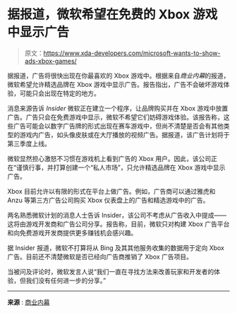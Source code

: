 # 据报道，微软希望在免费的 Xbox 游戏中显示广告

> 原文：<https://www.xda-developers.com/microsoft-wants-to-show-ads-xbox-games/>

据报道，广告将很快出现在你最喜欢的 Xbox 游戏中。根据来自*商业内幕*的报道，微软希望允许精选品牌在 Xbox 游戏中显示广告。报告指出，广告不会破坏游戏体验，可能只会出现在特定的地方。

消息来源告诉 *Insider* 微软正在建立一个程序，让品牌购买并在 Xbox 游戏中放置广告。广告只会在免费游戏中显示，微软不希望它们妨碍游戏体验。该报告称，这些广告可能会以数字广告牌的形式出现在赛车游戏中，但尚不清楚是否会有其他类型的游戏内广告，如头像皮肤或在大厅播放的视频广告。据报道，该广告计划将于第三季度上线。

微软显然担心激怒不习惯在游戏机上看到广告的 Xbox 用户。因此，该公司正在“谨慎行事，并打算创建一个“私人市场”，只允许精选品牌在 Xbox 游戏中显示广告。

Xbox 目前允许以有限的形式在平台上做广告。例如，广告商可以通过雅虎和 Anzu 等第三方广告公司购买 Xbox 仪表盘上的广告和精选游戏中的广告。

两名熟悉微软计划的消息人士告诉 Insider，该公司不考虑从广告收入中提成——这将由游戏开发商和广告公司分享。报告称，目前，微软只对构建 Xbox 广告平台和向免费游戏开发商提供更多赚钱机会感兴趣。

据 Insider 报道，微软不打算将从 Bing 及其其他服务收集的数据用于定向 Xbox 广告。目前还不清楚微软是否已经向广告商推销了 Xbox 广告项目。

当被问及评论时，微软发言人说“我们一直在寻找方法来改善玩家和开发者的体验，但我们没有任何进一步的分享。”

* * *

**来源** : [商业内幕](https://www.businessinsider.com/microsoft-is-building-an-advertising-program-for-xbox-2022-4?IR=T)
